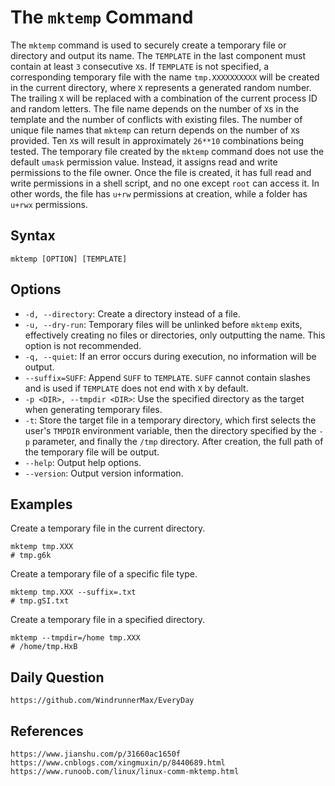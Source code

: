 # The `mktemp` Command

The `mktemp` command is used to securely create a temporary file or directory and output its name. The `TEMPLATE` in the last component must contain at least `3` consecutive `X`s. If `TEMPLATE` is not specified, a corresponding temporary file with the name `tmp.XXXXXXXXXX` will be created in the current directory, where `X` represents a generated random number. The trailing `X` will be replaced with a combination of the current process ID and random letters. The file name depends on the number of `X`s in the template and the number of conflicts with existing files. The number of unique file names that `mktemp` can return depends on the number of `X`s provided. Ten `X`s will result in approximately `26**10` combinations being tested. The temporary file created by the `mktemp` command does not use the default `umask` permission value. Instead, it assigns read and write permissions to the file owner. Once the file is created, it has full read and write permissions in a shell script, and no one except `root` can access it. In other words, the file has `u+rw` permissions at creation, while a folder has `u+rwx` permissions.

## Syntax

```shell
mktemp [OPTION] [TEMPLATE]
```

## Options
* `-d, --directory`: Create a directory instead of a file.
* `-u, --dry-run`: Temporary files will be unlinked before `mktemp` exits, effectively creating no files or directories, only outputting the name. This option is not recommended.
* `-q, --quiet`: If an error occurs during execution, no information will be output.
* `--suffix=SUFF`: Append `SUFF` to `TEMPLATE`. `SUFF` cannot contain slashes and is used if `TEMPLATE` does not end with `X` by default.
* `-p <DIR>, --tmpdir <DIR>`: Use the specified directory as the target when generating temporary files.
* `-t`: Store the target file in a temporary directory, which first selects the user's `TMPDIR` environment variable, then the directory specified by the `-p` parameter, and finally the `/tmp` directory. After creation, the full path of the temporary file will be output.
* `--help`: Output help options.
* `--version`: Output version information.

## Examples

Create a temporary file in the current directory.

```shell
mktemp tmp.XXX
# tmp.g6k
```

Create a temporary file of a specific file type.

```shell
mktemp tmp.XXX --suffix=.txt
# tmp.gSI.txt
```

Create a temporary file in a specified directory.

```shell
mktemp --tmpdir=/home tmp.XXX
# /home/tmp.HxB
```

## Daily Question

```
https://github.com/WindrunnerMax/EveryDay
```

## References

```
https://www.jianshu.com/p/31660ac1650f
https://www.cnblogs.com/xingmuxin/p/8440689.html
https://www.runoob.com/linux/linux-comm-mktemp.html
```